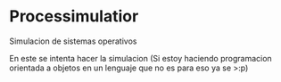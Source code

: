 # Processimulatior
Simulacion de sistemas operativos

En este se intenta hacer la simulacion
(Si estoy haciendo programacion orientada a objetos en un lenguaje que no es para eso ya se >:p)
